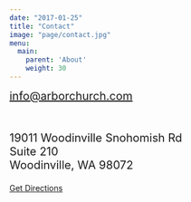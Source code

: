 ```yaml
---
date: "2017-01-25"
title: "Contact"
image: "page/contact.jpg"
menu:
  main:
    parent: 'About'
    weight: 30
---
```


<div class="text-center">

<div style="font-size: 20px;">
<div class="text-center" style="margin-bottom: 50px;">
<a href="mailto:info@arborchurch.com">info@arborchurch.com</a>
</div>

<p>19011 Woodinville Snohomish Rd<br />
Suite 210<br />
Woodinville, WA 98072</p>
</div>

<a class="page-button" href="https://www.google.com/maps/place/19011+Woodinville+Snohomish+Rd,+Woodinville,+WA+98072/@47.7657651,-122.1576943,17z/data=!3m1!4b1!4m5!3m4!1s0x54900e9a33e7f0d3:0x2d8ffaf8fde7a709!8m2!3d47.7657651!4d-122.1555003" style="margin-bottom: 50px;">Get Directions</a>
</div>

